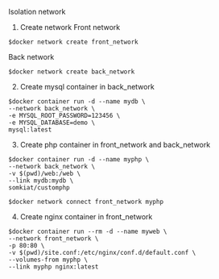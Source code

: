 Isolation network

1. Create network
Front network
```
$docker network create front_network
```

Back network
```
$docker network create back_network
```

2. Create mysql container in back_network
```
$docker container run -d --name mydb \
--network back_network \
-e MYSQL_ROOT_PASSWORD=123456 \
-e MYSQL_DATABASE=demo \
mysql:latest
```

3. Create php container in front_network and back_network
```
$docker container run -d --name myphp \
--network back_network \
-v $(pwd)/web:/web \
--link mydb:mydb \
somkiat/customphp

$docker network connect front_network myphp
```

4. Create nginx container in front_network
```
$docker container run --rm -d --name myweb \
--network front_network \
-p 80:80 \
-v $(pwd)/site.conf:/etc/nginx/conf.d/default.conf \
--volumes-from myphp \
--link myphp nginx:latest
```
